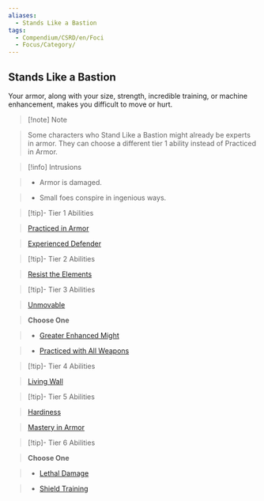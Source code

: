 ```yaml
---
aliases:
  - Stands Like a Bastion
tags:
  - Compendium/CSRD/en/Foci
  - Focus/Category/
---
```

  
    
## Stands Like a Bastion    
Your armor, along with your size, strength, incredible training, or machine enhancement, makes you difficult to move or hurt.    
  
>[!note] Note    
>Some characters who Stand Like a Bastion might already be experts in armor. They can choose a different tier 1 ability instead of Practiced in Armor.   
    
  
>[!info] Intrusions    
>- Armor is damaged.    
>- Small foes conspire in ingenious ways.    
  
  
>[!tip]- Tier 1 Abilities    
> [Practiced in Armor](Practiced-in-Armor.md)    
> [Experienced Defender](Experienced-Defender.md)    
  
  
>[!tip]- Tier 2 Abilities    
> [Resist the Elements](Resist-the-Elements.md)    
  
  
>[!tip]- Tier 3 Abilities    
> [Unmovable](Unmovable.md)    
> **Choose One**    
>- [Greater Enhanced Might](Greater-Enhanced-Might.md)    
>- [Practiced with All Weapons](Practiced-With-All-Weapons.md)    
  
  
>[!tip]- Tier 4 Abilities    
> [Living Wall](Living-Wall.md)    
  
  
>[!tip]- Tier 5 Abilities    
> [Hardiness](Hardiness.md)    
> [Mastery in Armor](Mastery-in-Armor.md)    
  
  
>[!tip]- Tier 6 Abilities    
> **Choose One**    
>- [Lethal Damage](Lethal-Damage.md)    
>- [Shield Training](Shield-Training.md)